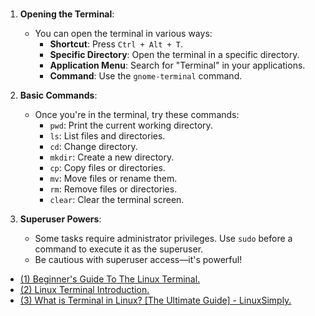 # 

1. **Opening the Terminal**:
   - You can open the terminal in various ways:
     - **Shortcut**: Press `Ctrl + Alt + T`.
     - **Specific Directory**: Open the terminal in a specific directory.
     - **Application Menu**: Search for "Terminal" in your applications.
     - **Command**: Use the `gnome-terminal` command.

2. **Basic Commands**:
   - Once you're in the terminal, try these commands:
     - `pwd`: Print the current working directory.
     - `ls`: List files and directories.
     - `cd`: Change directory.
     - `mkdir`: Create a new directory.
     - `cp`: Copy files or directories.
     - `mv`: Move files or rename them.
     - `rm`: Remove files or directories.
     - `clear`: Clear the terminal screen.

3. **Superuser Powers**:
   - Some tasks require administrator privileges. Use `sudo` before a command to execute it as the superuser.
   - Be cautious with superuser access—it's powerful!

- [(1) Beginner's Guide To The Linux Terminal.](https://www.youtube.com/watch?v=s3ii48qYBxA.)
- [(2) Linux Terminal Introduction.](https://www.youtube.com/watch?v=SkB-eRCzWIU.)
- [(3) What is Terminal in Linux? [The Ultimate Guide] - LinuxSimply.](https://linuxsimply.com/what-is-terminal-in-linux/.)
 